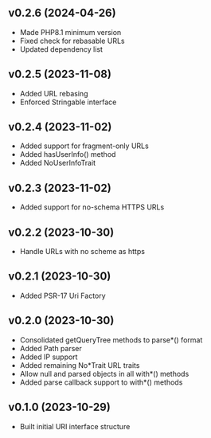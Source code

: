 ## v0.2.6 (2024-04-26)
* Made PHP8.1 minimum version
* Fixed check for rebasable URLs
* Updated dependency list

## v0.2.5 (2023-11-08)
* Added URL rebasing
* Enforced Stringable interface

## v0.2.4 (2023-11-02)
* Added support for fragment-only URLs
* Added hasUserInfo() method
* Added NoUserInfoTrait

## v0.2.3 (2023-11-02)
* Added support for no-schema HTTPS URLs

## v0.2.2 (2023-10-30)
* Handle URLs with no scheme as https

## v0.2.1 (2023-10-30)
* Added PSR-17 Uri Factory

## v0.2.0 (2023-10-30)
* Consolidated getQueryTree methods to parse*() format
* Added Path parser
* Added IP support
* Added remaining No*Trait URL traits
* Allow null and parsed objects in all with*() methods
* Added parse callback support to with*() methods

## v0.1.0 (2023-10-29)
* Built initial URI interface structure
